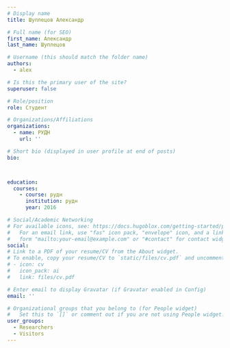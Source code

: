 ```yaml
---
# Display name
title: Шуплецов Александр

# Full name (for SEO)
first_name: Александр
last_name: Шуплецов

# Username (this should match the folder name)
authors:
  - alex

# Is this the primary user of the site?
superuser: false

# Role/position
role: Студент

# Organizations/Affiliations
organizations:
  - name: РУДН
    url: ''

# Short bio (displayed in user profile at end of posts)
bio: 



education:
  courses:
    - course: рудн
      institution: рудн
      year: 2016

# Social/Academic Networking
# For available icons, see: https://docs.hugoblox.com/getting-started/page-builder/#icons
#   For an email link, use "fas" icon pack, "envelope" icon, and a link in the
#   form "mailto:your-email@example.com" or "#contact" for contact widget.
social:
# Link to a PDF of your resume/CV from the About widget.
# To enable, copy your resume/CV to `static/files/cv.pdf` and uncomment the lines below.
# - icon: cv
#   icon_pack: ai
#   link: files/cv.pdf

# Enter email to display Gravatar (if Gravatar enabled in Config)
email: ''

# Organizational groups that you belong to (for People widget)
#   Set this to `[]` or comment out if you are not using People widget.
user_groups:
  - Researchers
  - Visitors
---
```



